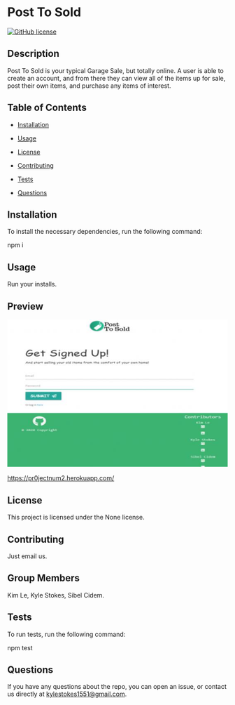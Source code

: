 
# Post To Sold
[![GitHub license](https://img.shields.io/badge/license-None-important.svg)](https://pr0jectnum2.herokuapp.com/)

## Description

Post To Sold is your typical Garage Sale, but totally online.  A user is able to create an account, and from there they can view all of the items up for sale, post their own items, and purchase any items of interest.

## Table of Contents

* [Installation](#installation)

* [Usage](#usage)

* [License](#license)

* [Contributing](#contributing)

* [Tests](#tests)

* [Questions](#questions)

## Installation

To install the necessary dependencies, run the following command:

npm i

## Usage

Run your installs.

## Preview

![](https://github.com/seebell/seebell.github.io/blob/master/assets/images/pts400.jpg)<br>



https://pr0jectnum2.herokuapp.com/

## License

This project is licensed under the None license.

## Contributing

Just email us.

## Group Members
Kim Le, Kyle Stokes,  Sibel Cidem.  

## Tests

To run tests, run the following command:

npm test

## Questions

If you have any questions about the repo, you can open an issue, or contact us directly at kylestokes1551@gmail.com.
